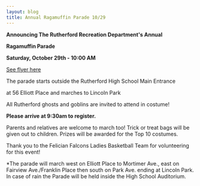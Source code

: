 ```yaml
---
layout: blog
title: Annual Ragamuffin Parade 10/29
---
```


**Announcing The Rutherford Recreation Department's Annual**

**Ragamuffin Parade**

**Saturday, October 29th - 10:00 AM**

[See flyer here](https://storage.googleapis.com/static.rutherford-nj.com/recreation/posts/2016_Halloween_Ragamuffin.pdf)

The parade starts outside the Rutherford High School Main Entrance

at 56 Elliott Place and marches to Lincoln Park

All Rutherford ghosts and goblins are invited to attend in costume!

**Please arrive at 9:30am to register.**

Parents and relatives are welcome to march too!
Trick or treat bags will be given out to children.
Prizes will be awarded for the Top 10 costumes.

Thank you to the Felician Falcons Ladies Basketball Team
for volunteering for this event!

*The parade will march west on Elliott Place to Mortimer Ave.,
east on Fairview Ave./Franklin Place then south on Park Ave. ending at Lincoln Park.
In case of rain the Parade will be held inside the High School Auditorium.
